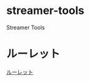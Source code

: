 # streamer-tools
Streamer Tools




# ルーレット

[ルーレット](https://takevox.github.io/streamer-tools/utility/roulette/)
